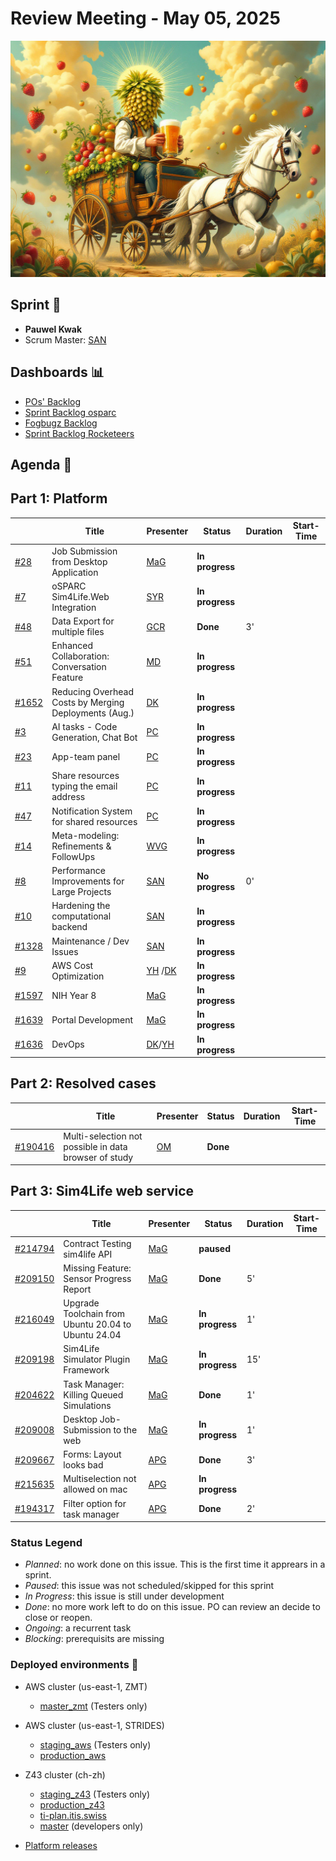 # Review Meeting - May 05, 2025

![screenshot](./images/pauwel_kwak.jpg)

## Sprint 🏃

- **Pauwel Kwak**
- Scrum Master: [SAN]

## Dashboards 📊

- [POs' Backlog](https://github.com/orgs/ITISFoundation/projects/15/views/14)
- [Sprint Backlog osparc](https://github.com/orgs/ITISFoundation/projects/15/views/11)
- [Fogbugz Backlog](https://z43.manuscript.com/login?dest=%2ff%2ffilters%2f1502%2f00-Sim4Life-WEB-FB-Backlog)
- [Sprint Backlog Rocketeers](https://git.speag.com/oSparc/osparc-s4l/-/boards?milestone_title=Started)

## Agenda 📝

## Part 1: Platform

|         | Title                                                 | Presenter  | Status          | Duration | Start-Time |
|---------|-------------------------------------------------------|------------|-----------------|----------|------------|
| [#28]   | Job Submission from Desktop Application               | [MaG]      | **In progress** |          |            |
| [#7]    | oSPARC Sim4Life.Web Integration                       | [SYR]      | **In progress** |          |            |
| [#48]   | Data Export for multiple files                        | [GCR]      | **Done**        | 3'       |            |
| [#51]   | Enhanced Collaboration: Conversation Feature          | [MD]       | **In progress** |          |            |
| [#1652] | Reducing Overhead Costs by Merging Deployments (Aug.) | [DK]       | **In progress** |          |            |
| [#3]    | AI tasks - Code Generation, Chat Bot                  | [PC][DK]   | **In progress** |          |            |
| [#23]   | App-team panel                                        | [PC]       | **In progress** |          |            |
| [#11]   | Share resources typing the email address              | [PC]       | **In progress** |          |            |
| [#47]   | Notification System for shared resources              | [PC]       | **In progress** |          |            |
| [#14]   | Meta-modeling: Refinements & FollowUps                | [WVG]      | **In progress** |          |            |
| [#8]    | Performance Improvements for Large Projects           | [SAN]      | **No progress** | 0'       |            |
| [#10]   | Hardening the computational backend                   | [SAN]      | **In progress** |          |            |
| [#1328] | Maintenance / Dev Issues                              | [SAN]      | **In progress** |          |            |
| [#9]    | AWS Cost Optimization                                 | [YH] /[DK] | **In progress** |          |            |
| [#1597] | NIH Year 8                                            | [MaG]      | **In progress** |          |            |
| [#1639] | Portal Development                                    | [MaG]      | **In progress** |          |            |
| [#1636] | DevOps                                                | [DK]/[YH]  | **In progress** |          |            |

## Part 2: Resolved cases

|           | Title                                                 | Presenter | Status   | Duration | Start-Time |
|-----------|-------------------------------------------------------|-----------|----------|----------|------------|
| [#190416] | Multi-selection not possible in data browser of study | [OM]      | **Done** |          |            |

## Part 3: Sim4Life web service

|           | Title                                               | Presenter | Status          | Duration | Start-Time |
|-----------|-----------------------------------------------------|-----------|-----------------|----------|------------|
| [#214794] | Contract Testing sim4life API                       | [MaG]     | **paused**      |          |            |
| [#209150] | Missing Feature: Sensor Progress Report             | [MaG]     | **Done**        | 5'       |            |
| [#216049] | Upgrade Toolchain from Ubuntu 20.04 to Ubuntu 24.04 | [MaG]     | **In progress** | 1'       |            |
| [#209198] | Sim4Life Simulator Plugin Framework                 | [MaG]     | **In progress** | 15'      |            |
| [#204622] | Task Manager: Killing Queued Simulations            | [MaG]     | **Done**        | 1'       |            |
| [#209008] | Desktop Job-Submission to the web                   | [MaG]     | **In progress** | 1'       |            |
| [#209667] | Forms: Layout looks bad                             | [APG]     | **Done**        | 3'       |            |
| [#215635] | Multiselection not allowed on mac                   | [APG]     | **In progress** |          |            |
| [#194317] | Filter option for task manager                      | [APG]     | **Done**        | 2'       |            |



[#1328]: https://github.com/ITISFoundation/osparc-issues/issues/1328
[#1332]: https://github.com/ITISFoundation/osparc-issues/issues/1332
[#1597]: https://github.com/ITISFoundation/osparc-issues/issues/1597
[#1635]: https://github.com/ITISFoundation/osparc-issues/issues/1635
[#1636]: https://github.com/ITISFoundation/osparc-issues/issues/1636
[#1639]: https://github.com/ITISFoundation/osparc-issues/issues/1639
[#1644]: https://github.com/ITISFoundation/osparc-issues/issues/1644
[#1652]: https://github.com/ITISFoundation/osparc-issues/issues/1652
[#1859]: https://github.com/ITISFoundation/osparc-issues/issues/1859
[#3]: https://github.com/ITISFoundation/private-issues/issues/3
[#6]: https://github.com/ITISFoundation/private-issues/issues/6
[#7]: https://github.com/ITISFoundation/private-issues/issues/7
[#8]: https://github.com/ITISFoundation/private-issues/issues/8
[#9]: https://github.com/ITISFoundation/private-issues/issues/9
[#10]: https://github.com/ITISFoundation/private-issues/issues/10
[#11]: https://github.com/ITISFoundation/private-issues/issues/11
[#13]: https://github.com/ITISFoundation/private-issues/issues/13
[#14]: https://github.com/ITISFoundation/private-issues/issues/14
[#23]: https://github.com/ITISFoundation/private-issues/issues/23
[#28]: https://github.com/ITISFoundation/private-issues/issues/28
[#47]: https://github.com/ITISFoundation/private-issues/issues/47
[#48]: https://github.com/ITISFoundation/private-issues/issues/48
[#51]: https://github.com/ITISFoundation/private-issues/issues/51
[#216049]: https://z43.manuscript.com/f/cases/216049/Upgrade-Toolchain-from-Ubuntu-20-04-to-Ubuntu-24-04
[#214794]: https://z43.manuscript.com/f/cases/214794/Contract-Testing-sim4life-API
[#209150]: https://z43.manuscript.com/f/cases/209150/Missing-Feature-Sensor-Progress-Report
[#209198]: https://z43.manuscript.com/f/cases/209198/Sim4Life-Simulator-Plugin-Framework
[#190416]: https://z43.manuscript.com/f/cases/190416/Multi-selection-not-possible-in-data-browser-of-study
[#204622]: https://z43.manuscript.com/f/cases/204622/Task-Manager-Killing-Queued-Simulations
[#209008]: https://z43.manuscript.com/f/cases/209008/Desktop-Job-Submission-to-the-web
[#209667]: https://z43.manuscript.com/f/cases/209667/Forms-Layout-looks-bad
[#215635]: https://z43.manuscript.com/f/cases/215635/Multiselection-not-allowed-on-mac
[#194317]: https://z43.manuscript.com/f/cases/194317/Filter-option-for-task-manager-queued-running-failed



[ANE]: https://github.com/GitHK
[BL]: https://github.com/dyollb
[DK]: https://github.com/mrnicegyu11
[EI]: https://github.com/elisabettai
[EN]: https://github.com/esraneufeld
[GCR]: https://github.com/giancarloromeo
[IP]: https://github.com/ignapas
[JGO]: https://github.com/JavierGOrdonnez
[JQU]: https://github.com/jsaq007
[MaG]: https://github.com/mguidon
[MB]: https://github.com/bisgaard-itis
[MD]: https://github.com/matusdrobuliak66
[MEST]: https://github.com/Konohana0608
[OM]: https://github.com/odeimaiz
[PC]: https://github.com/pcrespov
[SAN]: https://github.com/sanderegg
[SB]: https://github.com/sbenkler
[SCA]: https://github.com/SCA-ZMT
[TN]: https://github.com/newton1985
[WVG]: https://github.com/wvangeit
[YH]: https://github.com/YuryHrytsuk
[APG]: https://github.com/alexpargon
[SYR]: https://github.com/calys

### Status Legend

- _Planned_: no work done on this issue. This is the first time it apprears in a sprint.
- _Paused_: this issue was not scheduled/skipped for this sprint
- _In Progress_: this issue is still under development
- _Done_: no more work left to do on this issue. PO can review an decide to close or reopen.
- _Ongoing_: a recurrent task
- _Blocking_: prerequisits are missing

### Deployed environments 🚀

- AWS cluster (us-east-1, ZMT)
  - [master_zmt](https://sim4life.io) (Testers only)
- AWS cluster (us-east-1, STRIDES)
  - [staging_aws](https://staging.osparc.io) (Testers only)
  - [production_aws](https://osparc.io)
- Z43 cluster (ch-zh)

  - [staging_z43](http://osparc-staging.speag.com) (Testers only)
  - [production_z43](http://osparc.speag.com)
  - [ti-plan.itis.swiss](http://ti-plan.itis.swiss)
  - [master](https://osparc-master.speag.com) (developers only)

- [Platform releases](https://github.com/ITISFoundation/osparc-simcore/releases)
